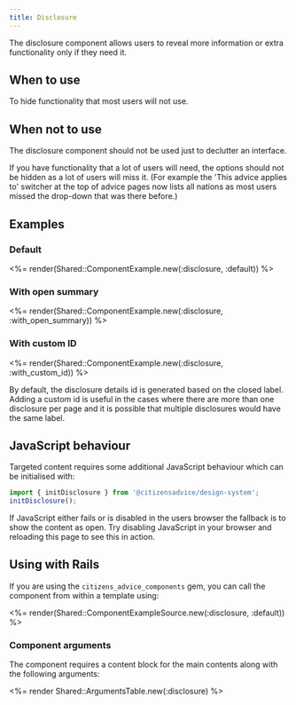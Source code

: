 ```yaml
---
title: Disclosure
---
```


The disclosure component allows users to reveal more information or extra functionality only if they need it.

## When to use

To hide functionality that most users will not use.

## When not to use

The disclosure component should not be used just to declutter an interface.

If you have functionality that a lot of users will need, the options should not be hidden as a lot of users will miss it. (For example the 'This advice applies to' switcher at the top of advice pages now lists all nations as most users missed the drop-down that was there before.)

## Examples

### Default

<%= render(Shared::ComponentExample.new(:disclosure, :default)) %>

### With open summary

<%= render(Shared::ComponentExample.new(:disclosure, :with_open_summary)) %>

### With custom ID

<%= render(Shared::ComponentExample.new(:disclosure, :with_custom_id)) %>

By default, the disclosure details id is generated based on the closed label. Adding a custom id is useful in the cases where there are more than one disclosure per page and it is possible that multiple disclosures would have the same label.

## JavaScript behaviour

Targeted content requires some additional JavaScript behaviour which can be initialised with:

```js
import { initDisclosure } from '@citizensadvice/design-system';
initDisclosure();
```

If JavaScript either fails or is disabled in the users browser the fallback is to show the content as open. Try disabling JavaScript in your browser and reloading this page to see this in action.

## Using with Rails

If you are using the `citizens_advice_components` gem, you can call the component from within a template using:

<%= render(Shared::ComponentExampleSource.new(:disclosure, :default)) %>

### Component arguments

The component requires a content block for the main contents along with the following arguments:

<%= render Shared::ArgumentsTable.new(:disclosure) %>
